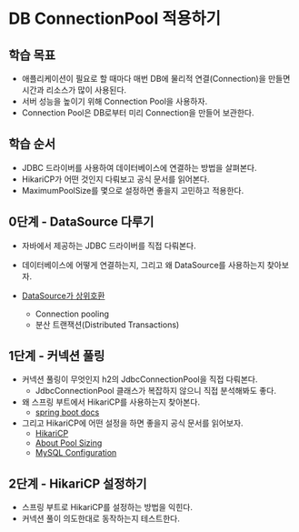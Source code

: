 # DB ConnectionPool 적용하기

## 학습 목표

- 애플리케이션이 필요로 할 때마다 매번 DB에 물리적 연결(Connection)을 만들면 시간과 리소스가 많이 사용된다.
- 서버 성능을 높이기 위해 Connection Pool을 사용하자.
- Connection Pool은 DB로부터 미리 Connection을 만들어 보관한다.

## 학습 순서

- JDBC 드라이버를 사용하여 데이터베이스에 연결하는 방법을 살펴본다.
- HikariCP가 어떤 것인지 다뤄보고 공식 문서를 읽어본다.
- MaximumPoolSize를 몇으로 설정하면 좋을지 고민하고 적용한다.

## 0단계 - DataSource 다루기

- 자바에서 제공하는 JDBC 드라이버를 직접 다뤄본다.
- 데이터베이스에 어떻게 연결하는지, 그리고 왜 DataSource를 사용하는지 찾아보자.

- [DataSource가 상위호환](https://docs.oracle.com/en/java/javase/11/docs/api/java.sql/javax/sql/package-summary.html)
  - Connection pooling
  - 분산 트랜잭션(Distributed Transactions)

## 1단계 - 커넥션 풀링

- 커넥션 풀링이 무엇인지 h2의 JdbcConnectionPool을 직접 다뤄본다.
    - JdbcConnectionPool 클래스가 복잡하지 않으니 직접 분석해봐도 좋다.
- 왜 스프링 부트에서 HikariCP를 사용하는지 찾아본다.
    - [spring boot docs](https://docs.spring.io/spring-boot/docs/current/reference/htmlsingle/#data.sql.datasource.connection-pool)
- 그리고 HikariCP에 어떤 설정을 하면 좋을지 공식 문서를 읽어보자.
    - [HikariCP](https://github.com/brettwooldridge/HikariCP#rocket-initialization)
    - [About Pool Sizing](https://github.com/brettwooldridge/HikariCP/wiki/About-Pool-Sizing)
    - [MySQL Configuration](https://github.com/brettwooldridge/HikariCP/wiki/MySQL-Configuration)

## 2단계 - HikariCP 설정하기

- 스프링 부트로 HikariCP를 설정하는 방법을 익힌다.
- 커넥션 풀이 의도한대로 동작하는지 테스트한다.
